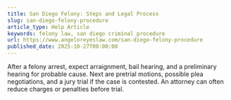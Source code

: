 ```yaml
---
title: San Diego Felony: Steps and Legal Process
slug: san-diego-felony-procedure
article_type: Help Article
keywords: felony law, san diego criminal procedure
url: https://www.angeloreyeslaw.com/san-diego-felony-procedure
published_date: 2025-10-27T00:00:00
---
```


After a felony arrest, expect arraignment, bail hearing, and a preliminary hearing for probable cause. Next are pretrial motions, possible plea negotiations, and a jury trial if the case is contested. An attorney can often reduce charges or penalties before trial.